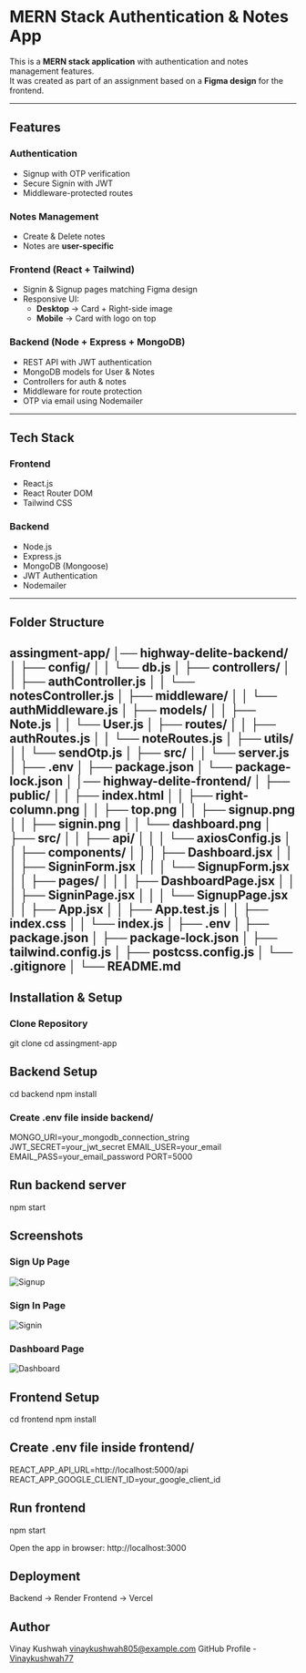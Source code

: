 #  MERN Stack Authentication & Notes App  

This is a **MERN stack application** with authentication and notes management features.  
It was created as part of an assignment based on a **Figma design** for the frontend.  

---

##  Features  

###  Authentication  
- Signup with OTP verification  
- Secure Signin with JWT  
- Middleware-protected routes  

###  Notes Management  
- Create & Delete notes  
- Notes are **user-specific**  

###  Frontend (React + Tailwind)  
- Signin & Signup pages matching Figma design  
- Responsive UI:  
  - **Desktop** → Card + Right-side image  
  - **Mobile** → Card with logo on top  

###  Backend (Node + Express + MongoDB)  
- REST API with JWT authentication  
- MongoDB models for User & Notes  
- Controllers for auth & notes  
- Middleware for route protection  
- OTP via email using Nodemailer  

---

## Tech Stack  

### Frontend  
- React.js  
- React Router DOM  
- Tailwind CSS  

### Backend  
- Node.js  
- Express.js  
- MongoDB (Mongoose)  
- JWT Authentication  
- Nodemailer  

---

##  Folder Structure  
assingment-app/
│── highway-delite-backend/
│   ├── config/
│   │   └── db.js
│   ├── controllers/
│   │   ├── authController.js
│   │   └── notesController.js
│   ├── middleware/
│   │   └── authMiddleware.js
│   ├── models/
│   │   ├── Note.js
│   │   └── User.js
│   ├── routes/
│   │   ├── authRoutes.js
│   │   └── noteRoutes.js
│   ├── utils/
│   │   └── sendOtp.js
│   ├── src/
│   │   └── server.js
│   ├── .env
│   ├── package.json
│   └── package-lock.json
│
│── highway-delite-frontend/
│   ├── public/
│   │   ├── index.html
│   │   ├── right-column.png
│   │   ├── top.png
│   │   ├── signup.png
│   │   ├── signin.png
│   │   └── dashboard.png
│   ├── src/
│   │   ├── api/
│   │   │   └── axiosConfig.js
│   │   ├── components/
│   │   │   ├── Dashboard.jsx
│   │   │   ├── SigninForm.jsx
│   │   │   └── SignupForm.jsx
│   │   ├── pages/
│   │   │   ├── DashboardPage.jsx
│   │   │   ├── SigninPage.jsx
│   │   │   └── SignupPage.jsx
│   │   ├── App.jsx
│   │   ├── App.test.js
│   │   ├── index.css
│   │   └── index.js
│   ├── .env
│   ├── package.json
│   ├── package-lock.json
│   ├── tailwind.config.js
│   ├── postcss.config.js
│   └── .gitignore
│
└── README.md
---
##  Installation & Setup  

### Clone Repository  

git clone <repo-url>
cd assingment-app

## Backend Setup 
cd backend
npm install

### Create .env file inside backend/

MONGO_URI=your_mongodb_connection_string
JWT_SECRET=your_jwt_secret
EMAIL_USER=your_email
EMAIL_PASS=your_email_password
PORT=5000

## Run backend server

npm start 

## Screenshots

### Sign Up Page
![Signup](highway-delite-frontend/public/signup.png)

### Sign In Page
![Signin](highway-delite-frontend-frontend/public/signin.png)

### Dashboard Page
![Dashboard](highway-delite-frontend-frontend/public/dashboard.png)


## Frontend Setup 

cd frontend
npm install

## Create .env file inside frontend/

REACT_APP_API_URL=http://localhost:5000/api
REACT_APP_GOOGLE_CLIENT_ID=your_google_client_id

## Run frontend 

npm start 

Open the app in browser:
http://localhost:3000

## Deployment

Backend → Render
Frontend → Vercel

## Author
 Vinay Kushwah
 vinaykushwah805@example.com
 GitHub Profile - [Vinaykushwah77](https://github.com/Vinaykushwah77)